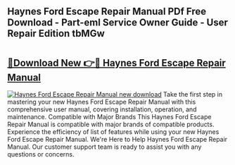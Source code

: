 ## Haynes Ford Escape Repair Manual PDf Free Download - Part-eml Service Owner Guide - User Repair Edition tbMGw

# <h2><a href="http://bc26868.oget.top/?id=Haynes+Ford+Escape+Repair+Manual">🔗Download New 👉🔴 Haynes Ford Escape Repair Manual</a></h2>

[![Haynes Ford Escape Repair Manual new download](https://i.imgur.com/5g1atiW.png)](http://bc26868.oget.top/?id=Haynes+Ford+Escape+Repair+Manual)
Take the first step in mastering your new Haynes Ford Escape Repair Manual with this comprehensive user manual, covering installation, operation, and maintenance. Compatible with Major Brands This Haynes Ford Escape Repair Manual is compatible with major brands of compatible products. Experience the efficiency of list of features while using your new Haynes Ford Escape Repair Manual. We're Here to Help Haynes Ford Escape Repair Manual. Our customer support team is ready to assist you with any questions or concerns.
